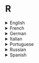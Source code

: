 # R

<details>
  <summary>English</summary>
  
  ### Materials
- [R-Project](https://www.r-project.org/about.html)
- [R W3Schools](https://www.w3schools.com/r/default.asp)
- [Wikipedia](https://en.wikipedia.org/wiki/R_(programming_language))
- [Edx](https://www.edx.org/learn/r-programming)
- [Awesome R](https://github.com/qinwf/awesome-R)
- [Data Mentor](https://www.datamentor.io/r-programming/)
- [Programming with R](https://swcarpentry.github.io/r-novice-inflammation/)
- [R Statistical Programming Using MariaDB](https://mariadb.com/kb/en/library/r-statistical-programming-using-mariadb-as-the-background-database/)
- [Wikibooks](https://en.wikibooks.org/wiki/R_Programming)
- [Tutorialspoint](https://www.tutorialspoint.com/r/index.htm)
- [Advanced R](https://englianhu.files.wordpress.com/2016/05/advanced-r.pdf)
- [Statistics and Computing](https://www.e-reading.club/bookreader.php/137398/Software_for_Data_Analysis_-_Programming_with_R.pdf)
- [Guru99](https://www.guru99.com/r-programming-introduction-basics.html)
- [Reddit Community](https://www.reddit.com/r/Rlanguage/)
- [Advanced R](http://adv-r.had.co.nz/)
- [R Programming Exercises](https://www.w3resource.com/r-programming-exercises/)
- [Intellipaat](https://intellipaat.com/tutorial/r-programming/)
- [R Language for Programmers](https://www.johndcook.com/blog/r_language_for_programmers/)
- [Towards Data Science](https://towardsdatascience.com/tagged/r-programming)
- [R Resources](http://heather.cs.ucdavis.edu/~matloff/r.html)
- [Neon Science](https://www.neonscience.org/getting-started-r)
- [Peter's R Programming Pages](https://warwick.ac.uk/fac/sci/moac/people/students/peter_cock/r/)
- [Developer IBM](https://developer.ibm.com/dwblog/2018/why-r-programming-language-data-analytics/)
- [Wikiversity](https://en.wikiversity.org/wiki/R_(programming_language))
- [MSc R Programming](http://www.stats.ox.ac.uk/~evans/Rprog/)
- [Eduonix](https://www.eduonix.com/courses/Software-Development/r-programming-for-absolute-beginners)
- [R Documentation](https://www.rdocumentation.org/)
- [Basic Text Processing in R](https://programminghistorian.org/en/lessons/basic-text-processing-in-r)
- [The Art of R Programming](http://diytranscriptomics.com/Reading/files/The%20Art%20of%20R%20Programming.pdf)
- [Basic R](https://r4stats.com/examples/programming/)
- [R for Beginners](https://cran.r-project.org/doc/contrib/Paradis-rdebuts_en.pdf)
- [An Introduction to R](https://cran.r-project.org/doc/manuals/r-release/R-intro.pdf)
- [The Undergraduate Guide to R](http://www.biostat.jhsph.edu/~ajaffe/docs/undergradguidetoR.pdf)
- [R Fundamentals and Programming Techniques](https://faculty.washington.edu/tlumley/Rcourse/R-fundamentals.pdf)
- [RCourse](http://eio.usc.es/pub/pateiro/files/RCourse.pdf)
- [RStudio Cheatsheets](https://www.rstudio.com/resources/cheatsheets/)
- [Handling and Processing Strings in R](https://www.gastonsanchez.com/Handling_and_Processing_Strings_in_R.pdf)
- [The R Inferno](https://www.burns-stat.com/pages/Tutor/R_inferno.pdf)
- [Merge/Append Data using R](https://www.princeton.edu/~otorres/Merge101R.pdf)
- [An Introduction to R](https://www.isid.ac.in/~deepayan/R-tutorials/labs/01_introduction_lab.pdf)
- [Using R for Linear Regression](http://www.montefiore.ulg.ac.be/~kvansteen/GBIO0009-1/ac20092010/Class8/Using%20R%20for%20linear%20regression.pdf)
- [Introduction to Statistical Thinking](http://pluto.huji.ac.il/~msby/StatThink/IntroStat.pdf)
- [Creating Your Own R Package](https://web.mit.edu/insong/www/pdf/rpackage_instructions.pdf)
- [Analytics Vidhya](https://www.analyticsvidhya.com/blog/2016/02/complete-tutorial-learn-data-science-scratch/)
- [Spatial Data Science with R](https://www.rspatial.org/)
- [OOP in R](https://homes.di.unimi.it/~valentini/SlideCorsi/IA1011/IntroOO.pdf)
- [RStudio Users Guide](https://www2.stat.duke.edu/courses/Spring14/sta101.001/UsersGuide.pdf)
- [Text Mining with R](https://www.tidytextmining.com/)
- [Producing Simple Graphs with R](https://www.harding.edu/fmccown/r/)
- [Probability Distributions](https://www.stat.wisc.edu/~larget/R/prob-R.pdf)
- [R in Action, Third Edition](https://www.manning.com/books/r-in-action-third-edition)
- [R in One Video](https://www.youtube.com/watch?v=s3FozVfd7q4)
- [R Tutorial for Beginners](https://www.youtube.com/watch?v=eDrhZb2onWY)
- [Getting Started with R Studio](https://www.youtube.com/watch?v=lVKMsaWju8w)
- [R Tutorial: Introduction to R](https://www.youtube.com/watch?v=7cGwYMhPDUY)
- [Statistics with R](https://www.youtube.com/watch?v=ANMuuq502rE)
- [Data Camp](https://www.youtube.com/watch?v=SWxoJqTqo08&amp;list=PLjgj6kdf_snYBkIsWQYcYtUZiDpam7ygg)
- [Introduction to Data Science with R](https://www.youtube.com/watch?v=32o0DnuRjfg)
</details>

<details>
  <summary>French</summary>
  
  ### Materials
- [Introduction à la Programmation en R](https://cran.r-project.org/doc/contrib/Goulet_introduction_programmation_R.pdf)
- [Logiciel R et Programmation](http://egallic.fr/Enseignement/R/m1_stat_eco_logiciel_R.pdf)
- [Logiciel R et Programmation](http://egallic.fr/Enseignement/R/Slides/boucles.pdf)
- [Quelques Commandes R](http://revue.sesamath.net/IMG/pdf/RCarte_Commandes-R.pdf)
- [Introduction au Logiciel R](https://www.math.univ-toulouse.fr/~sdejean/PDF/semin-R_juin_2014.pdf)
</details>

<details>
  <summary>German</summary>
  
  ### Materials
- [Einführung in R](https://tu-dresden.de/gsw/phil/iso/mes/ressourcen/dateien/prof/lehre/freieS/Dateien/Einfuehrung_R.pdf?lang=en)
- [Einführung in R 2](http://www.marlenemueller.de/MM_EinfuehrungR.pdf)
- [Einführung in R 3](http://www.stat.ruhr-uni-bochum.de/teaching/vis/dkmr.pdf)
- [Programmierung mit R](https://www.statistik.tu-dortmund.de/fileadmin/user_upload/Lehrstuehle/Datenanalyse/R/R_gesamt.pdf)
- [Einf ̈uhrung in die Statistik-Programmier-Sprache R](https://www.statistik.tu-dortmund.de/fileadmin/user_upload/Lehrstuehle/Ingenieur/Mueller/Lehre/StochIng/Rman.pdf)
- [Crashkurs Datenanalyse mit R](https://sebastiansauer.github.io/download/r-crashkurs_01.pdf)
</details>

<details>
  <summary>Italian</summary>
  
  ### Materials
- [Guida Ambiente Statistico R](https://cran.r-project.org/doc/contrib/Mineo-dispensaR.pdf)
- [Guida R](https://www.html.it/guide/guida-r/)
- [Programmare con R](http://felix.unife.it/++/st-r)
- [Introduzione a R](https://cran.r-project.org/doc/contrib/manuale.0.3.pdf)
- [Breve Introduzione a R](http://www.ecology.unibo.it/page/Breve%20Introduzione%20a%20R.pdf)
- [Introduzione alla Statistica Descritiva con R](http://www2.unipr.it/~brunic22/mysite/dispensaTdAI.pdf)
- [Introduzione al Linguaggio R](https://homes.di.unimi.it/~valentini/SlideCorsi/LPbio0809/IntroduzioneR.pdf)
- [Statistica Descritiva con R](http://www.di.univr.it/documenti/OccorrenzaIns/matdid/matdid441997.pdf)
</details>

<details>
  <summary>Portuguese</summary>
  
  ### Materials
- [DevMedia](https://www.devmedia.com.br/trabalhando-com-a-linguagem-r/33275)
- [R (linguagem de programação)](https://www.ufrgs.br/soft-livre-edu/software-educacional-livre-na-wikipedia/r-linguagem-de-programacao/)
- [Introdução ao R](https://msdn.microsoft.com/pt-br/magazine/mt238409.aspx)
- [Introdução à Programação em R](http://www.dcc.fc.up.pt/~ltorgo/SebentaR/HTML/node4.html)
- [Revisão R](http://www.leg.ufpr.br/~walmes/ensino/EC2/slides/01-revis-program.pdf)
- [Introdução ao uso do R](https://cran.r-project.org/doc/contrib/Landeiro-Introducao.pdf)
- [Aprendendo R](http://www.de.ufpb.br/~tatiene/Disciplinas/2014.2/LivroR/aprendendo_r.pdf)
- [Linguagem R para Iniciantes](https://even3.blob.core.windows.net/anais/104078.pdf)
- [Curso sobre R](http://www.leg.ufpr.br/Rpira/Rpira.pdf)
- [Análise Exploratória de Dados usando R](http://www.uesc.br/editora/livrosdigitais2/analiseexploratoria_r.pdf)
- [Curso de R](https://www.youtube.com/watch?v=plJw9QFew5A&amp;list=PL4OAe-tL47sbzCgtBTthtX50T30CLToEZ)
</details>

<details>
  <summary>Russian</summary>
  
  ### Materials
- [Data Science with R](https://proglib.io/p/data-science-with-r/)
</details>

<details>
  <summary>Spanish</summary>
  
  ### Materials
- [Introducción a la Programación Estadística](https://www.ugr.es/~batanero/pages/ARTICULOS/libroR.pdf)
- [Sobre R](http://halweb.uc3m.es/esp/Personal/personas/jmmarin/esp/Progra/SobreR.html)
- [Computación y Programación en R](https://www.uv.es/conesa/CursoR/material/handout-sesion1.pdf)
- [El Arte de Programar en R](https://cran.r-project.org/doc/contrib/Santana_El_arte_de_programar_en_R.pdf)
- [R para Principiantes](https://cran.r-project.org/doc/contrib/rdebuts_es.pdf)
- [Introducción a R](https://cran.r-project.org/doc/contrib/R-intro-1.1.0-espanol.1.pdf)
- [Manual de Práticas con R](http://matematicas.unex.es/~trinidad/mui/tutorial.R.pdf)
</details>